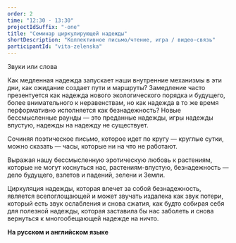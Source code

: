```yaml
---
order: 2
time: "12:30 - 13:30"
projectIdSuffix: "-one"
title: "Семинар циркулирующей надежды"
shortDescription: "Коллективное письмо/чтение, игра / видео-связь"
participantId: "vita-zelenska"
---
```


Звуки или слова  


Как медленная надежда запускает наши внутренние механизмы в эти дни, как ожидание создает пути и маршруты? Замедление часто презентуется как надежда нового экологического порядка и будущего, более внимательного к неравенствам, но как надежда в то же время перформативно исполняется как безнадежность? Новые бессмысленные раунды — это преданные надежды, игры надежды впустую, надежды на надежду не существует.


Сочиняя поэтическое письмо, которое идет по кругу — круглые сутки, можно сказать — часы, которые ни на что не работают.


Выражая нашу бессмысленную эротическую любовь к растениям, которые не могут коснуться нас, растениям-впустую, безнадежность — дело будущего, взлетов и падений, зелени и Земли.


Циркуляция надежды, которая влечет за собой безнадежность, является всепоглощающей и может звучать издалека как звук потери, который есть звук ослабления и снова сжатия, как будто собирая себя для полезной надежды, которая заставила бы нас заболеть и снова вернуться к многообещающей надежде на ничто.

**На русском и английском языке**
